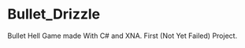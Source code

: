 Bullet_Drizzle
==============

Bullet Hell Game made With C# and XNA. First (Not Yet Failed) Project.
